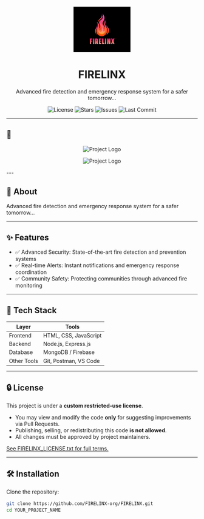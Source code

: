 <p align="center">
  <img src="LOGO.png" alt="Project Logo" width="150">
</p>

<h1 align="center">FIRELINX</h1>

<p align="center">
  Advanced fire detection and emergency response system for a safer tomorrow...
</p>

<p align="center">
  <img src="https://img.shields.io/badge/license-custom-blue" alt="License">
  <img src="https://img.shields.io/badge/stars-private-lightgrey" alt="Stars">
  <img src="https://img.shields.io/badge/issues-tracked-internal-orange" alt="Issues">
  <img src="https://img.shields.io/badge/last--commit-private-inactive" alt="Last Commit">
</p>


---

## 📸 

<p align="center">
  <img src="Landing_page.png" alt="Project Logo" width="150">
</p>

<p align="center">
  <img src="Cenral_dashboard.png" alt="Project Logo" width="150">
</p>
---

## 📖 About

Advanced fire detection and emergency response system for a safer tomorrow...

---

## ✨ Features

- ✅ Advanced Security: State-of-the-art fire detection and prevention systems
- ✅ Real-time Alerts: Instant notifications and emergency response coordination
- ✅ Community Safety: Protecting communities through advanced fire monitoring

---

## 🔧 Tech Stack

| Layer       | Tools                      |
|-------------|----------------------------|
| Frontend    | HTML, CSS, JavaScript      |
| Backend     | Node.js, Express.js        |
| Database    | MongoDB / Firebase         |
| Other Tools | Git, Postman, VS Code      |

---
## 🔒 License

This project is under a **custom restricted-use license**.

- You may view and modify the code **only** for suggesting improvements via Pull Requests.
- Publishing, selling, or redistributing this code **is not allowed**.
- All changes must be approved by project maintainers.

[See FIRELINX_LICENSE.txt for full terms.](./FIRELINX_LICENSE.txt)

---
## 🛠 Installation

Clone the repository:

```bash
git clone https://github.com/FIRELINX-org/FIRELINX.git
cd YOUR_PROJECT_NAME


